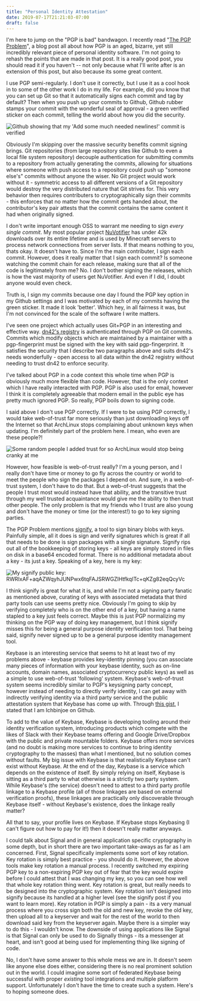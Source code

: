 ```yaml
---
title: "Personal Identity Attestation"
date: 2019-07-17T21:21:03-07:00
draft: false
---
```


I'm here to jump on the "PGP is bad" bandwagon. I recently read "[The PGP
Problem](https://latacora.micro.blog/2019/07/16/the-pgp-problem.html)", a blog
post all about how PGP is an aged, bizarre, yet still incredibly relevant piece
of personal identity software. I'm not going to rehash the points that are made
in that post. It is a really good post, you should read it if you haven't -- not
only because what I'll write after is an extension of this post, but also
because its some great content.

I use PGP semi-regularly. I don't use it correctly, but I use it as a cool hook
in to some of the other work I do in my life. For example, did you know that you
can set up Git so that it automatically signs each commit and tag by default?
Then when you push up your commits to Github, Github rubber stamps your commit
with the wonderful seal of approval - a green verified sticker on each commit,
telling the world about how you did the security.

![Github showing that my 'Add some much needed newlines!' commit is
verified](../../images/github_verified_badge.png)

Obviously I'm skipping over the massive security benefits commit signing brings.
Git repositories (from large repository sites like Github to even a local file
system repository) decouple authentication for submitting commits to a
repository from actually generating the commits, allowing for situations where
someone with push access to a repository could push up "someone else's" commits
without anyone the wiser. No Git project would work without it - symmetric
access to all different versions of a Git repository would destroy the very
distributed nature that Git strives for. This very behavior then requires
contributers to cryptographically sign their commits - this enforces that no
matter how the commit gets handed about, the contributor's key pair attests that
the commit contains the same content it had when originally signed.

I don't write important enough OSS to warrant me needing to sign _every single
commit_. My most popular project
[NuVotifier](https://github.com/nuvotifier/nuvotifier) has under 42k downloads
over its entire lifetime and is used by Minecraft servers to process network
connections from server lists. If that means nothing to you, thats okay. It
doesn't have to. Since I'm the main contributer, I sign each commit. However,
does it really matter that I sign each commit? Is someone watching the commit
chain for each release, making sure that all of the code is legitimately from
me? No. I don't bother signing the releases, which is how the vast majority of
users get NuVotifier. And even if I did, I doubt anyone would even check.

Truth is, I sign my commits because one day I found the PGP key option in my
Github settings and I was motivated by each of my commits having the green
sticker. It made it look 'better'. Which hey, in all fairness it was, but I'm
not convinced for the scale of the software I write matters.

I've seen one project which actually uses Git+PGP in an interesting and
effective way. [dn42's
registry](https://dn42.net/howto/Getting-started#formalities_fill-in-the-registry_create-a-maintainer-object)
is authenticated through PGP on Git commits. Commits which modify objects which
are maintained by a maintainer with a pgp-fingerprint must be signed with the
key with said pgp-fingerprint. It satisfies the security that I describe two
paragraphs above and suits dn42's needs wonderfully - open access to all data
within the dn42 registry without needing to trust dn42 to enforce security.

I've talked about PGP in a code context this whole time when PGP is obviously
much more flexible than code. However, that is the only context which I have
really interacted with PGP. PGP is also used for email, however I think it is
completely agreeable that modern email in the public eye has pretty much ignored
PGP. So really, PGP boils down to signing code.

I said above I don't use PGP correctly. If I were to be using PGP correctly, I
would take web-of-trust far more seriously than just downloading keys off the
Internet so that ArchLinux stops complaining about unknown keys when updating.
I'm definitely part of the problem here. I mean, who even are these people?!

![Some random people I added trust for so ArchLinux would stop being cranky at
me](../../images/who_are_you_people_pgp.png)

However, how feasible is web-of-trust really? I'm a young person, and I really
don't have time or money to go fly across the country or world to meet the
people who sign the packages I depend on. And sure, in a web-of-trust system, I
don't have to do that. But a web-of-trust suggests that the people I trust most
would instead have that ability, and the transitive trust through my well
trusted acquaintance would give me the ability to then trust other people. The
only problem is that my friends who I trust are also young and don't have the
money or time (or the interest!) to go to key signing parties.

The PGP Problem mentions
[signify](https://www.openbsd.org/papers/bsdcan-signify.html), a tool to sign
binary blobs with keys. Painfully simple, all it does is sign and verify
signatures which is great if all that needs to be done is sign packages with a
single signature. Signify rips out all of the bookkeeping of storing keys - all
keys are simply stored in files on disk in a base64 encoded format. There is no
additional metadata about a key - its just a key. Speaking of a key, here is my
key:

![My signify public key:
RWRIxAF+aqAZWqyhJUNPwx6tqFAJSRWGZlHtfkqITc+qKZg82eqQcyVc](../../images/signify.pub.png)

I think signify is great for what it is, and while I'm not a signing party
fanatic as mentioned above, curating of keys with associated metadata that third
party tools can use seems pretty nice. Obviously I'm going to skip by verifying
completely who is on the other end of a key, but having a name stapled to a key
just feels correct. Maybe this is just PGP normalizing my thinking on the PGP
way of doing key management, but I think signify misses this for being a general
purpose identity verification tool. That being said, signify never signed up to
be a general purpose identity management tool.

Keybase is an interesting service that seems to hit at least two of my problems
above - keybase provides key-identity pinning (you can associate many pieces of
information with your keybase identity, such as on-line accounts, domain names,
associated cryptocurrency public keys) as well as a simple to use web-of-trust
'following' system. Keybase's web-of-trust system seems incredibly similar to
PGP's keysigning party concept, however instead of needing to directly verify
identity, I can get away with indirectly verifying identity via a third party
service and the public attestation system that Keybase has come up with. Through
[this gist](https://gist.github.com/Ichbinjoe/53f718ea4427ab8f3cdf), I stated
that I am Ichbinjoe on Github.

To add to the value of Keybase, Keybase is developing tooling around their
identity verification system, introducing products which compete with the likes
of Slack with their Keybase teams offering and Google Drive/Dropbox with the
public and private mountable folders. Keybase offers more services (and no doubt
is making more services to continue to bring identity cryptography to the
masses) than what I mentioned, but no solution comes without faults. My big
issue with Keybase is that realistically Keybase can't exist without Keybase. At
the end of the day, Keybase is a service which depends on the existence of
itself. By simply relying on itself, Keybase is sitting as a third party to what
otherwise is a strictly two party system. While Keybase's (the service)
doesn't need to attest to a third party profile linkage to a Keybase profile
(all of those linkages are based on external verification proofs), these
linkages are practically only discoverable through Keybase itself - without
Keybase's existence, does the linkage really matter?

All that to say, your profile lives on Keybase. If Keybase stops Keybasing (I
can't figure out how to pay for it!) then it doesn't really matter anyways.

I could talk about Signal and in general application specific cryptography in
some depth, but in short there are two important take-aways as far as I am
concerned. First, Signal specifically implements some sort of key rotation. Key
rotation is simply best practice - you should do it. However, the above tools
make key rotation a manual process. I recently switched my expiring PGP key to a
non-expiring PGP key out of fear that the key would expire before I could attest
that I was changing my key, so you can see how well that whole key rotation
thing went. Key rotation is great, but really needs to be designed into the
cryptographic system. Key rotation isn't designed into signify because its
handled at a higher level (see the signify post if you want to learn more). Key
rotation in PGP is simply a pain - its a very manual process where you cross
sign both the old and new key, revoke the old key, then upload all to a
keyserver and wait for the rest of the world to then download said key from the
keyserver again. Maybe there is a simpler way to do this - I wouldn't know. The
downside of using applications like Signal is that Signal can only be used to do
Signally things - its a messenger at heart, and isn't good at being used for
implementing thing like signing of code.

No, I don't have some answer to this whole mess we are in. It doesn't seem like
anyone else does either, considering there is no real prominent solution out in
the world. I could imagine some sort of federated Keybase being successful with
proper _existing_ tool integrations and multiple platform support. Unfortunately
I don't have the time to create such a system. Here's to hoping someone does.
